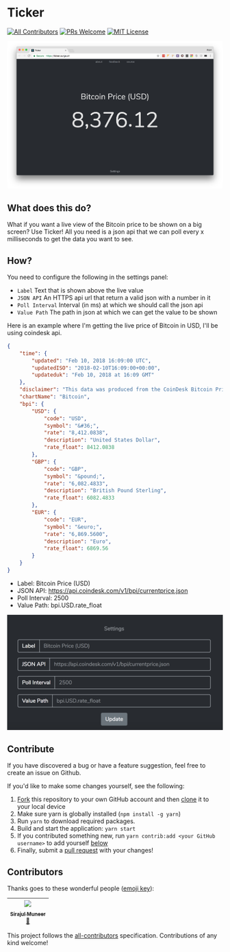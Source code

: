 # Ticker
[![All Contributors](https://img.shields.io/badge/all_contributors-1-orange.svg?style=flat-square)](#contributors)
[![PRs Welcome](https://img.shields.io/badge/PRs-welcome-brightgreen.svg)](http://makeapullrequest.com)
[![MIT License](https://img.shields.io/github/license/arjunkomath/ticker.svg)](https://github.com/arjunkomath/ticker/blob/master/LICENSE)

![Screenshot](https://github.com/arjunkomath/ticker/blob/master/images/ticker.png?raw=true)

## What does this do?

What if you want a live view of the Bitcoin price to be shown on a big screen? Use Ticker! All you need is a json api that we can poll every x milliseconds to get the data you want to see.

## How?

You need to configure the following in the settings panel:

- `Label` Text that is shown above the live value
- `JSON API` An HTTPS api url that return a valid json with a number in it
- `Poll Interval` Interval (in ms) at which we should call the json api
- `Value Path` The path in json at which we can get the value to be shown

Here is an example where I'm getting the live price of Bitcoin in USD, I'll be using coindesk api.

```json
{
	"time": {
		"updated": "Feb 10, 2018 16:09:00 UTC",
		"updatedISO": "2018-02-10T16:09:00+00:00",
		"updateduk": "Feb 10, 2018 at 16:09 GMT"
	},
	"disclaimer": "This data was produced from the CoinDesk Bitcoin Price Index (USD). Non-USD currency data converted using hourly conversion rate from openexchangerates.org",
	"chartName": "Bitcoin",
	"bpi": {
		"USD": {
			"code": "USD",
			"symbol": "&#36;",
			"rate": "8,412.0838",
			"description": "United States Dollar",
			"rate_float": 8412.0838
		},
		"GBP": {
			"code": "GBP",
			"symbol": "&pound;",
			"rate": "6,082.4833",
			"description": "British Pound Sterling",
			"rate_float": 6082.4833
		},
		"EUR": {
			"code": "EUR",
			"symbol": "&euro;",
			"rate": "6,869.5600",
			"description": "Euro",
			"rate_float": 6869.56
		}
	}
}
```

- Label: Bitcoin Price (USD)
- JSON API: https://api.coindesk.com/v1/bpi/currentprice.json
- Poll Interval: 2500
- Value Path: bpi.USD.rate_float

![Settings](https://github.com/arjunkomath/ticker/blob/master/images/settings.png?raw=true)

## Contribute

If you have discovered a bug or have a feature suggestion, feel free to create an issue on Github.

If you'd like to make some changes yourself, see the following:
1. [Fork](https://help.github.com/articles/fork-a-repo/) this repository to your own GitHub account and then [clone](https://help.github.com/articles/cloning-a-repository/) it to your local device
2. Make sure yarn is globally installed (`npm install -g yarn`)
3. Run `yarn` to download required packages.
4. Build and start the application: `yarn start`
5. If you contributed something new, run `yarn contrib:add <your GitHub username>` to add yourself [below](#contributors)
6. Finally, submit a [pull request](https://help.github.com/articles/creating-a-pull-request-from-a-fork/) with your changes!

## Contributors

Thanks goes to these wonderful people ([emoji key](https://github.com/kentcdodds/all-contributors#emoji-key)):

<!-- ALL-CONTRIBUTORS-LIST:START - Do not remove or modify this section -->
<!-- prettier-ignore -->
| [<img src="https://avatars1.githubusercontent.com/u/20811406?v=4" width="100px;"/><br /><sub><b>Sirajul Muneer</b></sub>](https://github.com/sirajul147)<br />[🎨](#design-sirajul147 "Design") |
| :---: |
<!-- ALL-CONTRIBUTORS-LIST:END -->

This project follows the [all-contributors](https://github.com/kentcdodds/all-contributors) specification. Contributions of any kind welcome!